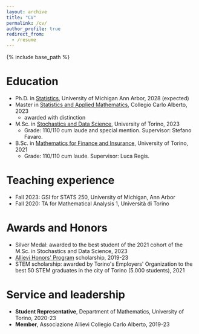 ```yaml
---
layout: archive
title: "CV"
permalink: /cv/
author_profile: true
redirect_from:
  - /resume
---
```


{% include base_path %}

Education
======
* Ph.D. in [Statistics](https://lsa.umich.edu/stats/phd-students.html), University of Michigan Ann Arbor, 2028 (expected)
* Master in [Statistics and Applied Mathematics](https://www.carloalberto.org/education/allievi-honors-program/junior-and-economics-statistics-appliedmathematics-track/), Collegio Carlo Alberto, 2023
    * awarded with distinction
* M.Sc. in [Stochastics and Data Science](https://www.master-sds.unito.it/do/home.pl), University of Torino, 2023
    * Grade: 110/110 cum laude and special mention. Supervisor: Stefano Favaro.
* B.Sc. in [Mathematics for Finance and Insurance](https://matematicafinanza.campusnet.unito.it/do/home.pl), University of Torino, 2021
    * Grade: 110/110 cum laude. Supervisor: Luca Regis.

Teaching experience
======
* Fall 2023: GSI for STATS 250, University of Michigan, Ann Arbor
* Fall 2020: TA for Mathematical Analysis 1, Università di Torino

Awards and Honors
======
* Silver Medal: awarded to the best student of the 2021 cohort of the M.Sc. in Stochastics and Data Science, 2023
* [Allievi Honors' Program](https://www.carloalberto.org/education/allievi-honors-program/) scholarship, 2019-23
* STEM scholarship: awarded by Torino's Employers' Organization to the best 50 STEM graduates in the city of Torino (5.000 students), 2021
  
Service and leadership
======
* **Student Representative**, Department of Mathematics, University of Torino, 2020-23
* **Member**, Associazione Allievi Collegio Carlo Alberto, 2019-23
